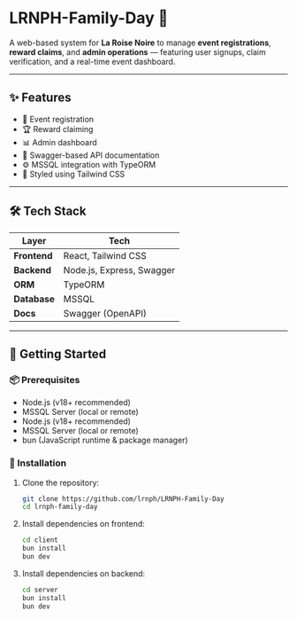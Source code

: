 # LRNPH-Family-Day 🎉

A web-based system for **La Roise Noire** to manage **event registrations**, **reward claims**, and **admin operations** — featuring user signups, claim verification, and a real-time event dashboard.

---

## ✨ Features

- 📅 Event registration
- 🏆 Reward claiming 
- 📊 Admin dashboard
- 📄 Swagger-based API documentation
- ⚙️ MSSQL integration with TypeORM
- 💅 Styled using Tailwind CSS

---

## 🛠 Tech Stack

| Layer       | Tech                      |
|-------------|---------------------------|
| **Frontend**| React, Tailwind CSS       |
| **Backend** | Node.js, Express, Swagger |
| **ORM**     | TypeORM                   |
| **Database**| MSSQL                     |
| **Docs**    | Swagger (OpenAPI)         |

---

## 🚀 Getting Started

### 📦 Prerequisites

- Node.js (v18+ recommended)
- MSSQL Server (local or remote)
- Node.js (v18+ recommended)  
- MSSQL Server (local or remote)  
- bun (JavaScript runtime & package manager)  

### 🔧 Installation

1. Clone the repository:

   ```bash
   git clone https://github.com/lrnph/LRNPH-Family-Day
   cd lrnph-family-day
   
2. Install dependencies on frontend:

   ```bash
   cd client
   bun install
   bun dev
   
3. Install dependencies on backend:

   ```bash
   cd server
   bun install
   bun dev

